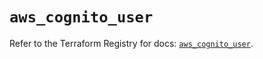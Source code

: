 # `aws_cognito_user`

Refer to the Terraform Registry for docs: [`aws_cognito_user`](https://registry.terraform.io/providers/hashicorp/aws/5.71.0/docs/resources/cognito_user).
